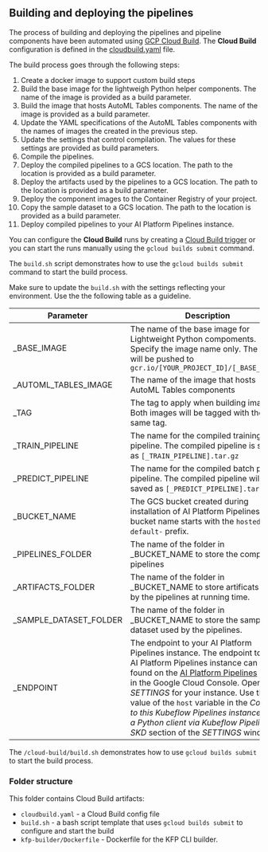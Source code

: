 

## Building and deploying the pipelines

The process of building and deploying the pipelines and pipeline components have been automated using [GCP Cloud Build](https://cloud.google.com/cloud-build/docs/). The **Cloud Build** configuration is defined in the [cloudbuild.yaml](cloudbuild.yaml) file.

The build process goes through the following steps:
1. Create a docker image to support custom build steps
1. Build the base image for the lightweigh Python helper components. The name of the image is provided as a build parameter.
1. Build the image that hosts AutoML Tables components. The name of the image is provided as a build parameter.
1. Update the YAML specifications of the AutoML Tables components with the names of images the created  in the previous step.
1. Update the settings that control compilation. The values for these settings are provided as build parameters.
1. Compile the pipelines. 
1. Deploy the compiled pipelines to a GCS location. The path to the location is provided as a build parameter.
1. Deploy the artifacts used by the pipelines to a GCS location. The path to the location is provided as a build parameter.
1. Deploy the component images to the Container Registry of your project. 
1. Copy the sample dataset to a GCS location. The path to the location is provided as a build parameter.
1. Deploy compiled pipelines to your AI Platform Pipelines instance. 


You can configure the **Cloud Build** runs by creating a [Cloud Build trigger](https://cloud.google.com/cloud-build/docs/running-builds/create-manage-triggers) or you can start the runs manually using the `gcloud builds submit` command.

The `build.sh` script demonstrates how to use the `gcloud builds submit` command to start the build process. 

Make sure to update the `build.sh` with the settings reflecting your environment. Use the the following table as a guideline. 

Parameter | Description 
-----------|-------------
_BASE_IMAGE | The name of the base image for Lightweight Python compoments. Specify the image name only. The image will be pushed to `gcr.io/[YOUR_PROJECT_ID]/[_BASE_IMAGE]`
_AUTOML_TABLES_IMAGE | The name of the image that hosts AutoML Tables components
_TAG | The tag to apply when building images. Both images will be tagged with the same tag.
_TRAIN_PIPELINE | The name for the compiled training pipeline. The compiled pipeline is saved as `[_TRAIN_PIPELINE].tar.gz`
_PREDICT_PIPELINE | The name for the compiled batch predict pipeline. The compiled pipeline will be saved as `[_PREDICT_PIPELINE].tar.gz` |
_BUCKET_NAME | The GCS bucket created during installation of AI Platform Pipelines. The bucket name starts with the `hostedkfp-default-` prefix. 
_PIPELINES_FOLDER | The name of the folder in _BUCKET_NAME to store the compiled pipelines
_ARTIFACTS_FOLDER | The name of the folder in _BUCKET_NAME to store artificats used by the pipelines at running time. 
_SAMPLE_DATASET_FOLDER | The name of the folder in _BUCKET_NAME to store the sample dataset used by the pipelines.
_ENDPOINT | The endpoint to your AI Platform Pipelines instance. The endpoint to the AI Platform Pipelines instance can be found on the [AI Platform Pipelines](https://console.cloud.google.com/ai-platform/pipelines/clusters) page in the Google Cloud Console. Open the *SETTINGS* for your instance. Use the value of the `host` variable in the *Connect to this Kubeflow Pipelines instance from a Python client via Kubeflow Pipelines SKD* section of the *SETTINGS* window.|


The `/cloud-build/build.sh` demonstrates how to use `gcloud builds submit` to start the build process. 


### Folder structure

This folder contains Cloud Build artifacts:
- `cloudbuild.yaml` - a Cloud Build config file
- `build.sh` - a bash script template that uses `gcloud builds submit` to configure and start the build
- `kfp-builder/Dockerfile` - Dockerfile for the KFP CLI builder.

